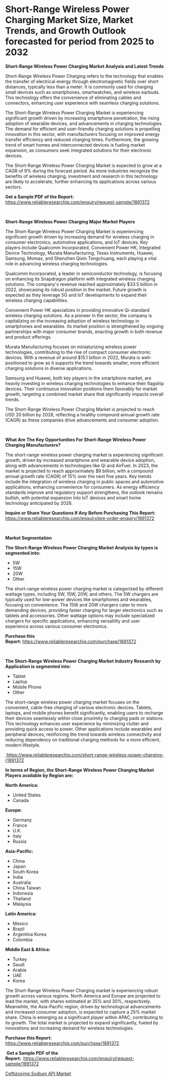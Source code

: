 <p><h1>Short-Range Wireless Power Charging Market Size, Market Trends, and Growth Outlook forecasted for period from 2025 to 2032</h1></p><p><strong>Short-Range Wireless Power Charging Market Analysis and Latest Trends</strong></p>
<p><p>Short-Range Wireless Power Charging refers to the technology that enables the transfer of electrical energy through electromagnetic fields over short distances, typically less than a meter. It is commonly used for charging small devices such as smartphones, smartwatches, and wireless earbuds. This technology offers the convenience of eliminating cables and connectors, enhancing user experience with seamless charging solutions. </p><p>The Short-Range Wireless Power Charging Market is experiencing significant growth driven by increasing smartphone penetration, the rising adoption of wearable devices, and advancements in charging technologies. The demand for efficient and user-friendly charging solutions is propelling innovation in this sector, with manufacturers focusing on improved energy transfer efficiency and reduced charging times. Furthermore, the growing trend of smart homes and interconnected devices is fueling market expansion, as consumers seek integrated solutions for their electronic devices.</p><p>The Short-Range Wireless Power Charging Market is expected to grow at a CAGR of 9% during the forecast period. As more industries recognize the benefits of wireless charging, investment and research in this technology are likely to accelerate, further enhancing its applications across various sectors.</p></p>
<p><strong>Get a Sample PDF of the Report:&nbsp;</strong> <a href="https://www.reliableresearchiq.com/enquiry/request-sample/1891372?utm_campaign=2336&utm_medium=2&utm_source=Github&utm_content=ia&utm_term=28032025&utm_id=short-range-wireless-power-charging">https://www.reliableresearchiq.com/enquiry/request-sample/1891372</a></p>
<p>&nbsp;</p>
<p><strong>Short-Range Wireless Power Charging Major Market Players</strong></p>
<p><p>The Short-Range Wireless Power Charging Market is experiencing significant growth driven by increasing demand for wireless charging in consumer electronics, automotive applications, and IoT devices. Key players include Qualcomm Incorporated, Convenient Power HK, Integrated Device Technology, Murata Manufacturing, Texas Instruments, Huawei, Samsung, Momax, and Shenzhen Qixin Tongchuang, each playing a vital role in advancing wireless charging technologies.</p><p>Qualcomm Incorporated, a leader in semiconductor technology, is focusing on enhancing its Snapdragon platform with integrated wireless charging solutions. The company's revenue reached approximately $33.5 billion in 2022, showcasing its robust position in the market. Future growth is expected as they leverage 5G and IoT developments to expand their wireless charging capabilities.</p><p>Convenient Power HK specializes in providing innovative Qi-standard wireless charging solutions. As a pioneer in the sector, the company is capitalizing on the increasing adoption of wireless technology in smartphones and wearables. Its market position is strengthened by ongoing partnerships with major consumer brands, enacting growth in both revenue and product offerings.</p><p>Murata Manufacturing focuses on miniaturizing wireless power technologies, contributing to the rise of compact consumer electronic devices. With a revenue of around $15.1 billion in 2022, Murata is well-positioned to grow as it supports the trend towards smaller, more efficient charging solutions in diverse applications.</p><p>Samsung and Huawei, both key players in the smartphone market, are heavily investing in wireless charging technologies to enhance their flagship devices. Their continuous innovation positions them favorably for market growth, targeting a combined market share that significantly impacts overall trends.</p><p>The Short-Range Wireless Power Charging Market is projected to reach USD 20 billion by 2028, reflecting a healthy compound annual growth rate (CAGR) as these companies drive advancements and consumer adoption.</p></p>
<p>&nbsp;</p>
<p><strong>What Are The Key Opportunities For Short-Range Wireless Power Charging Manufacturers?</strong></p>
<p><p>The short-range wireless power charging market is experiencing significant growth, driven by increased smartphone and wearable device adoption, along with advancements in technologies like Qi and AirFuel. In 2023, the market is projected to reach approximately $9 billion, with a compound annual growth rate (CAGR) of 15% over the next five years. Key trends include the integration of wireless charging in public spaces and automotive applications, enhancing convenience for consumers. As energy efficiency standards improve and regulatory support strengthens, the outlook remains bullish, with potential expansion into IoT devices and smart home technology anticipated by 2028.</p></p>
<p><strong>Inquire or Share Your Questions If Any Before Purchasing This Report:</strong> <a href="https://www.reliableresearchiq.com/enquiry/pre-order-enquiry/1891372?utm_campaign=2336&utm_medium=2&utm_source=Github&utm_content=ia&utm_term=28032025&utm_id=short-range-wireless-power-charging">https://www.reliableresearchiq.com/enquiry/pre-order-enquiry/1891372</a></p>
<p>&nbsp;</p>
<p><strong>Market Segmentation</strong></p>
<p><strong>The Short-Range Wireless Power Charging Market Analysis by types is segmented into:</strong></p>
<p><ul><li>5W</li><li>15W</li><li>20W</li><li>Other</li></ul></p>
<p><p>The short-range wireless power charging market is categorized by different wattage types, including 5W, 15W, 20W, and others. The 5W chargers are typically used for low-power devices like smartphones and wearables, focusing on convenience. The 15W and 20W chargers cater to more demanding devices, providing faster charging for larger electronics such as tablets and accessories. Other wattage options may include specialized chargers for specific applications, enhancing versatility and user experience across various consumer electronics.</p></p>
<p><strong>Purchase this Report:&nbsp;</strong><a href="https://www.reliableresearchiq.com/purchase/1891372?utm_campaign=2336&utm_medium=2&utm_source=Github&utm_content=ia&utm_term=28032025&utm_id=short-range-wireless-power-charging">https://www.reliableresearchiq.com/purchase/1891372</a></p>
<p>&nbsp;</p>
<p><strong>The Short-Range Wireless Power Charging Market Industry Research by Application is segmented into:</strong></p>
<p><ul><li>Tablet</li><li>Laptop</li><li>Mobile Phone</li><li>Other</li></ul></p>
<p><p>The short-range wireless power charging market focuses on the convenient, cable-free charging of various electronic devices. Tablets, laptops, and mobile phones benefit significantly, enabling users to recharge their devices seamlessly within close proximity to charging pads or stations. This technology enhances user experience by minimizing clutter and providing quick access to power. Other applications include wearables and peripheral devices, reinforcing the trend towards wireless connectivity and reducing dependency on traditional charging methods for a more efficient, modern lifestyle.</p></p>
<p><a href="https://www.reliableresearchiq.com/short-range-wireless-power-charging-r1891372?utm_campaign=2336&utm_medium=2&utm_source=Github&utm_content=ia&utm_term=28032025&utm_id=short-range-wireless-power-charging">&nbsp;https://www.reliableresearchiq.com/short-range-wireless-power-charging-r1891372</a></p>
<p><strong>In terms of Region, the Short-Range Wireless Power Charging Market Players available by Region are:</strong></p>
<p>
    <p> <strong> North America: </strong>
        <ul>
            <li>United States</li>
            <li>Canada</li>
        </ul>
        </p> 
    <p> <strong> Europe: </strong>
        <ul>
            <li>Germany</li>
            <li>France</li>
            <li>U.K.</li>
            <li>Italy</li>
            <li>Russia</li>
        </ul>
        </p> 
    <p> <strong> Asia-Pacific: </strong>
        <ul>
            <li>China</li>
            <li>Japan</li>
            <li>South Korea</li>
            <li>India</li>
            <li>Australia</li>
            <li>China Taiwan</li>
            <li>Indonesia</li>
            <li>Thailand</li>
            <li>Malaysia</li>
        </ul>
        </p> 
    <p> <strong> Latin America: </strong>
        <ul>
            <li>Mexico</li>
            <li>Brazil</li>
            <li>Argentina Korea</li>
            <li>Colombia</li>
        </ul>
        </p> 
    <p> <strong> Middle East & Africa: </strong>
        <ul>
            <li>Turkey</li>
            <li>Saudi</li>
            <li>Arabia</li>
            <li>UAE</li>
            <li>Korea</li>
        </ul>
    </p>
    </p>
<p><p>The Short-Range Wireless Power Charging market is experiencing robust growth across various regions. North America and Europe are projected to lead the market, with shares estimated at 35% and 30%, respectively. Meanwhile, the Asia-Pacific region, driven by technological advancements and increased consumer adoption, is expected to capture a 25% market share. China is emerging as a significant player within APAC, contributing to its growth. The total market is projected to expand significantly, fueled by innovations and increasing demand for wireless technologies.</p></p>
<p><strong>Purchase this Report: </strong><a href="https://www.reliableresearchiq.com/purchase/1891372?utm_campaign=2336&utm_medium=2&utm_source=Github&utm_content=ia&utm_term=28032025&utm_id=short-range-wireless-power-charging">https://www.reliableresearchiq.com/purchase/1891372</a></p>
<p>&nbsp;<strong>Get a Sample PDF of the Report:&nbsp;&nbsp;</strong><a href="https://www.reliableresearchiq.com/enquiry/request-sample/1891372?utm_campaign=2336&utm_medium=2&utm_source=Github&utm_content=ia&utm_term=28032025&utm_id=short-range-wireless-power-charging">https://www.reliableresearchiq.com/enquiry/request-sample/1891372</a></p>
<p><strong></strong></p>
<p><p><a href="https://github.com/boitafbg/Market-Research-Report-List-1/blob/main/ceftizoxime-sodium-api-market.md?utm_campaign=2336&utm_medium=2&utm_source=Github&utm_content=ia&utm_term=28032025&utm_id=short-range-wireless-power-charging">Ceftizoxime Sodium API Market</a></p></p>